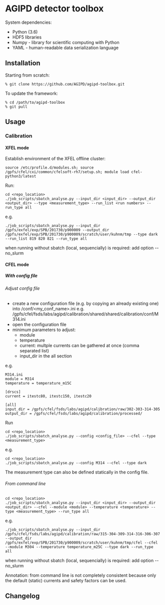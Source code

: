 # AGIPD detector toolbox

System dependencies:
  * Python (3.6)
  * HDF5 libraries 
  * Numpy - library for scientific computing with Python
  * YAML -  human-readable data serialization language
  
## Installation

Starting from scratch:
```
% git clone https://github.com/AGIPD/agipd-toolbox.git
``` 

To update the framework:
```
% cd /path/to/agipd-toolbox
% git pull
```

## Usage

### Calibration

#### XFEL mode

Establish environment of the XFEL offline cluster:

```
source /etc/profile.d/modules.sh; source /gpfs/cfel/cxi/common/cfelsoft-rh7/setup.sh; module load cfel-python3/latest
```

Run:
```
cd <repo_location>
./job_scripts/sbatch_analyse.py --input_dir <input_dir> --output_dir <output_dir> --type <measurement_type> --run_list <run numbers> --run_type all
```
e.g.
```
./job_scripts/sbatch_analyse.py --input_dir /gpfs/exfel/exp/SPB/201730/p900009 --output_dir /gpfs/exfel/exp/SPB/201730/p900009/scratch/user/kuhnm/tmp --type dark --run_list 819 820 821 --run_type all
```
when running without sbatch (local, sequencially) is required: add option --no_slurm

#### CFEL mode

##### With config file

###### Adjust config file

* create a new configuration file (e.g. by copying an already existing one) into <repo-path>/conf/<my_conf_name>.ini
  e.g. /gpfs/cfel/fsds/labs/agipd/calibration/shared/shared/calibration/conf/M314.ini
* open the configuration file
* minimum parameters to adjust:
  * module
  * temperature
  * current: multple currents can be gathered at once (comma separated list)
  * input_dir in the all section

e.g.
```
M314.ini
module = M314
temperature = temperature_m15C
 
[drscs]
current = itestc80, itestc150, itestc20
 
[all]
input_dir = /gpfs/cfel/fsds/labs/agipd/calibration/raw/302-303-314-305
output_dir = /gpfs/cfel/fsds/labs/agipd/calibration/processed/
```

Run
```
cd <repo_location>
./job_scripts/sbatch_analyse.py --config <config_file> --cfel --type <measurement_type>
```

e.g.
```
cd <repo_location>
./job_scripts/sbatch_analyse.py --config M314 --cfel --type dark
```
The measurement type can also be defined statically in the config file.

###### From command line

```
cd <repo_location>
./job_scripts/sbatch_analyse.py --input_dir <input_dir> --output_dir <output_dir> --cfel --module <module> --temperature <temperature> --type <measurement_type> --run_type all
```
e.g.
```
./job_scripts/sbatch_analyse.py --input_dir /gpfs/cfel/fsds/labs/agipd/calibration/raw/315-304-309-314-316-306-307 --output_dir /gpfs/exfel/exp/SPB/201730/p900009/scratch/user/kuhnm/tmp/cfel --cfel --module M304 --temperature temperature_m25C --type dark --run_type all
```
when running without sbatch (local, sequencially) is required: add option --no_slurm

Annotation: from command line is not completely consistent because only the default (static) currents and safety factors can be used.

## Changelog
